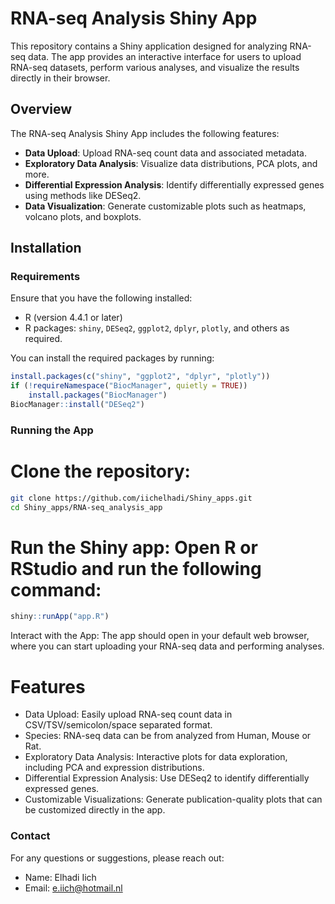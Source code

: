 # RNA-seq Analysis Shiny App

This repository contains a Shiny application designed for analyzing RNA-seq data. The app provides an interactive interface for users to upload RNA-seq datasets, perform various analyses, and visualize the results directly in their browser.

## Overview

The RNA-seq Analysis Shiny App includes the following features:
- **Data Upload**: Upload RNA-seq count data and associated metadata.
- **Exploratory Data Analysis**: Visualize data distributions, PCA plots, and more.
- **Differential Expression Analysis**: Identify differentially expressed genes using methods like DESeq2.
- **Data Visualization**: Generate customizable plots such as heatmaps, volcano plots, and boxplots.

## Installation

### Requirements

Ensure that you have the following installed:
- R (version 4.4.1 or later)
- R packages: `shiny`, `DESeq2`, `ggplot2`, `dplyr`, `plotly`, and others as required.

You can install the required packages by running:
```r
install.packages(c("shiny", "ggplot2", "dplyr", "plotly"))
if (!requireNamespace("BiocManager", quietly = TRUE))
    install.packages("BiocManager")
BiocManager::install("DESeq2")
```

### Running the App
# Clone the repository:
```bash
git clone https://github.com/iichelhadi/Shiny_apps.git
cd Shiny_apps/RNA-seq_analysis_app
```

# Run the Shiny app: Open R or RStudio and run the following command:

```r
shiny::runApp("app.R")
```

Interact with the App: The app should open in your default web browser, where you can start uploading your RNA-seq data and performing analyses.

# Features

- Data Upload: Easily upload RNA-seq count data in CSV/TSV/semicolon/space separated format.
- Species: RNA-seq data can be from analyzed from Human, Mouse or Rat.
- Exploratory Data Analysis: Interactive plots for data exploration, including PCA and expression distributions.
- Differential Expression Analysis: Use DESeq2 to identify differentially expressed genes.
- Customizable Visualizations: Generate publication-quality plots that can be customized directly in the app.

### Contact

For any questions or suggestions, please reach out:
- Name: Elhadi Iich
- Email: e.iich@hotmail.nl
